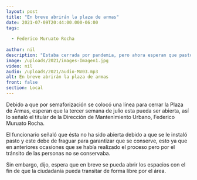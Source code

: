 ```yaml
---
layout: post
title: "En breve abrirán la plaza de armas"
date: 2021-07-09T20:44:00.000-06:00
tags:
  
  - Federico Muruato Rocha
  
author: nil
description: "Estaba cerrada por pandemia, pero ahora esperan que pasto termine su proceso."
image: /uploads/2021/images-Imagen1.jpg
video: nil
audio: /uploads/2021/audio-MV03.mp3
alt: En breve abrirán la plaza de armas
front: false
section: Local
---
```


Debido a que por semaforización se colocó una línea para cerrar la Plaza de Armas, esperan que la tercer semana de julio esta pueda ser abierta, así lo señaló el titular de la Dirección de Mantenimiento Urbano, Federico Muruato Rocha.

El funcionario señaló que ésta no ha sido abierta debido a que se le instaló pasto y este debe de fraguar para garantizar que se conserve, esto ya que en anteriores ocasiones que se había realizado el proceso pero por el tránsito de las personas no se conservaba.

Sin embargo, dijo, espera que en breve se pueda abrir los espacios con el fin de que la ciudadanía pueda transitar de forma libre por el área.

